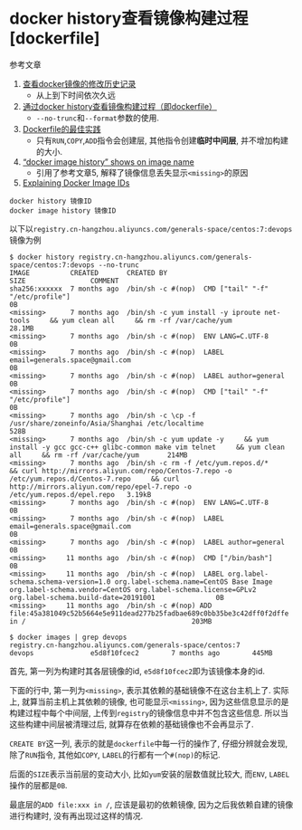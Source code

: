 # docker history查看镜像构建过程[dockerfile]

参考文章

1. [查看docker镜像的修改历史记录](https://www.jianshu.com/p/9d3d16691329)
    - 从上到下时间依次久远
2. [通过docker history查看镜像构建过程（即dockerfile）](https://www.cnblogs.com/cooper-73/p/9830371.html)
    - `--no-trunc`和`--format`参数的使用.
3. [Dockerfile的最佳实践](https://juejin.im/post/6844903922830671885)
    - 只有`RUN`,`COPY`,`ADD`指令会创建层, 其他指令创建**临时中间层**, 并不增加构建的大小.
4. [“docker image history” shows <missing> on image name](https://forums.docker.com/t/docker-image-history-shows-missing-on-image-name/33948)
    - 引用了参考文章5, 解释了镜像信息丢失显示`<missing>`的原因
5. [Explaining Docker Image IDs](https://windsock.io/explaining-docker-image-ids/)

```
docker history 镜像ID
docker image history 镜像ID
```

以下以`registry.cn-hangzhou.aliyuncs.com/generals-space/centos:7:devops`镜像为例

```log
$ docker history registry.cn-hangzhou.aliyuncs.com/generals-space/centos:7:devops --no-trunc
IMAGE          CREATED       CREATED BY                                                                                                                              SIZE                COMMENT
sha256:xxxxxx  7 months ago  /bin/sh -c #(nop)  CMD ["tail" "-f" "/etc/profile"]                                                                                                                                                                   0B
<missing>      7 months ago  /bin/sh -c yum install -y iproute net-tools     && yum clean all     && rm -rf /var/cache/yum                                           28.1MB
<missing>      7 months ago  /bin/sh -c #(nop)  ENV LANG=C.UTF-8                                                                                                     0B
<missing>      7 months ago  /bin/sh -c #(nop)  LABEL email=generals.space@gmail.com                                                                                 0B
<missing>      7 months ago  /bin/sh -c #(nop)  LABEL author=general                                                                                                 0B
<missing>      7 months ago  /bin/sh -c #(nop)  CMD ["tail" "-f" "/etc/profile"]                                                                                     0B
<missing>      7 months ago  /bin/sh -c \cp -f /usr/share/zoneinfo/Asia/Shanghai /etc/localtime                                                                      528B
<missing>      7 months ago  /bin/sh -c yum update -y     && yum install -y gcc gcc-c++ glibc-common make vim telnet     && yum clean all     && rm -rf /var/cache/yum       214MB
<missing>      7 months ago  /bin/sh -c rm -f /etc/yum.repos.d/*     && curl http://mirrors.aliyun.com/repo/Centos-7.repo -o /etc/yum.repos.d/Centos-7.repo     && curl http://mirrors.aliyun.com/repo/epel-7.repo -o /etc/yum.repos.d/epel.repo   3.19kB
<missing>      7 months ago  /bin/sh -c #(nop)  ENV LANG=C.UTF-8                                                                                                     0B
<missing>      7 months ago  /bin/sh -c #(nop)  LABEL email=generals.space@gmail.com                                                                                 0B
<missing>      7 months ago  /bin/sh -c #(nop)  LABEL author=general                                                                                                 0B
<missing>     11 months ago  /bin/sh -c #(nop)  CMD ["/bin/bash"]                                                                                                     0B
<missing>     11 months ago  /bin/sh -c #(nop)  LABEL org.label-schema.schema-version=1.0 org.label-schema.name=CentOS Base Image org.label-schema.vendor=CentOS org.label-schema.license=GPLv2 org.label-schema.build-date=20191001               0B
<missing>     11 months ago  /bin/sh -c #(nop) ADD file:45a381049c52b5664e5e911dead277b25fadbae689c0bb35be3c42dff0f2dffe in /                                         203MB

$ docker images | grep devops
registry.cn-hangzhou.aliyuncs.com/generals-space/centos:7                      devops              e5d8f10fcec2        7 months ago        445MB
```

首先, 第一列为构建时其各层镜像的id, `e5d8f10fcec2`即为该镜像本身的id.

下面的行中, 第一列为`<missing>`, 表示其依赖的基础镜像不在这台主机上了. 实际上, 就算当前主机上其依赖的镜像, 也可能显示`<missing>`, 因为这些信息显示的是构建过程中每个中间层, 上传到`registry`的镜像信息中并不包含这些信息. 所以当这些构建中间层被清理过后, 就算存在依赖的基础镜像也不会再显示了.

`CREATE BY`这一列, 表示的就是`dockerfile`中每一行的操作了, 仔细分辨就会发现, 除了`RUN`指令, 其他如`COPY`, `LABEL`的行都有一个`#(nop)`的标记.

后面的`SIZE`表示当前层的变动大小, 比如`yum`安装的层数值就比较大, 而`ENV`, `LABEL`操作的层都是`0B`.

最底层的`ADD file:xxx in /`, 应该是最初的依赖镜像, 因为之后我依赖自建的镜像进行构建时, 没有再出现过这样的情况.
